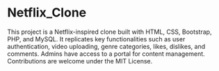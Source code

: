 # Netflix_Clone
This project is a Netflix-inspired clone built with HTML, CSS, Bootstrap, PHP, and MySQL. It replicates key functionalities such as user authentication, video uploading, genre categories, likes, dislikes, and comments. Admins have access to a portal for content management. Contributions are welcome under the MIT License.
